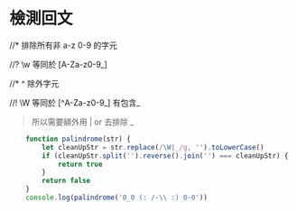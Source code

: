 # 檢測回文
//* 排除所有非 a-z 0-9 的字元

//?   \w  等同於  [A-Za-z0-9_]

//* ^ 除外字元

//!   \W  等同於  [^A-Za-z0-9_] 有包含_ 
> 所以需要額外用 | or 去排除 _

```js
    function palindrome(str) {
        let cleanUpStr = str.replace(/\W|_/g, '').toLowerCase()
        if (cleanUpStr.split('').reverse().join('') === cleanUpStr) {
            return true
        }
        return false
    }
    console.log(palindrome('0_0 (: /-\\ :) 0-0'))
```